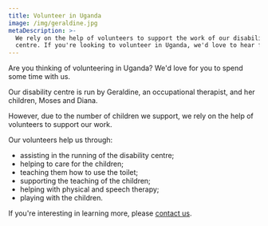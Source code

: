 ```yaml
---
title: Volunteer in Uganda
image: /img/geraldine.jpg
metaDescription: >-
  We rely on the help of volunteers to support the work of our disability
  centre. If you're looking to volunteer in Uganda, we'd love to hear from you.
---
```

Are you thinking of volunteering in Uganda? We'd love for you to spend some time with us.

Our disability centre is run by Geraldine, an occupational therapist, and her children, Moses and Diana.

However, due to the number of children we support, we rely on the help of volunteers to support our work.

Our volunteers help us through:

* assisting in the running of the disability centre;
* helping to care for the children;
* teaching them how to use the toilet;
* supporting the teaching of the children;
* helping with physical and speech therapy;
* playing with the children.

If you're interesting in learning more, please [contact us](/contact).
